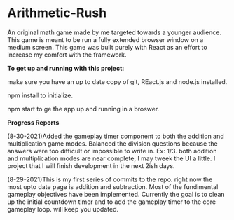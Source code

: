 # Arithmetic-Rush
An original math game made by me targeted towards a younger audience. 
This game is meant to be run a fully extended browser window on a medium screen. 
This game was built purely with React as an effort to increase my comfort with the 
framework.

**To get up and running with this project:**

make sure you have an up to date copy of git, REact.js and node.js installed.

npm install to initialize. 

npm start to ge the app up and running in a broswer.

**Progress Reports**

(8-30-2021)Added the gameplay timer component to both the addition and multiplication game modes. Balanced the division questions because the answers were too difficult or impossible to write in. Ex: 1/3. both addition and multiplication modes are near complete, I may tweek the UI a little. I project that I will finish development in the next 2ish days.

(8-29-2021)This is my first series of commits to the repo. right now the most upto date page is addition and subtraction. Most of the fundimental gameplay objectives have been implemented. Currently the goal is to clean up the initial countdown timer and to add the gameplay timer to the core gameplay loop. will keep you updated.
